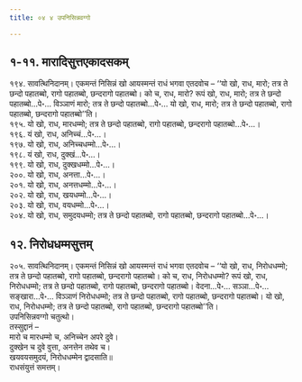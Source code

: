 ```yaml
---
title: ०४ ४ उपनिसिन्नवग्गो

---
```



## १-११. मारादिसुत्तएकादसकम्

१९४. सावत्थिनिदानम्। एकमन्तं निसिन्नं खो आयस्मन्तं राधं भगवा एतदवोच – ‘‘यो खो, राध, मारो; तत्र ते छन्दो पहातब्बो, रागो पहातब्बो, छन्दरागो पहातब्बो। को च, राध, मारो? रूपं खो, राध, मारो; तत्र ते छन्दो पहातब्बो…पे॰… विञ्ञाणं मारो; तत्र ते छन्दो पहातब्बो…पे॰… यो खो, राध, मारो; तत्र ते छन्दो पहातब्बो, रागो पहातब्बो, छन्दरागो पहातब्बो’’ति।  
१९५. यो खो, राध, मारधम्मो; तत्र ते छन्दो पहातब्बो, रागो पहातब्बो, छन्दरागो पहातब्बो…पे॰…।  
१९६. यं खो, राध, अनिच्चं…पे॰…।  
१९७. यो खो, राध, अनिच्चधम्मो…पे॰…।  
१९८. यं खो, राध, दुक्खं…पे॰…।  
१९९. यो खो, राध, दुक्खधम्मो…पे॰…।  
२००. यो खो, राध, अनत्ता…पे॰…।  
२०१. यो खो, राध, अनत्तधम्मो…पे॰…।  
२०२. यो खो, राध, खयधम्मो…पे॰…।  
२०३. यो खो, राध, वयधम्मो…पे॰…।  
२०४. यो खो, राध, समुदयधम्मो; तत्र ते छन्दो पहातब्बो, रागो पहातब्बो, छन्दरागो पहातब्बो…पे॰…।  


## १२. निरोधधम्मसुत्तम्

२०५. सावत्थिनिदानम्। एकमन्तं निसिन्नं खो आयस्मन्तं राधं भगवा एतदवोच – ‘‘यो खो, राध, निरोधधम्मो; तत्र ते छन्दो पहातब्बो, रागो पहातब्बो, छन्दरागो पहातब्बो। को च, राध, निरोधधम्मो? रूपं खो, राध, निरोधधम्मो; तत्र ते छन्दो पहातब्बो, रागो पहातब्बो, छन्दरागो पहातब्बो। वेदना…पे॰… सञ्ञा…पे॰… सङ्खारा…पे॰… विञ्ञाणं निरोधधम्मो; तत्र ते छन्दो पहातब्बो, रागो पहातब्बो, छन्दरागो पहातब्बो। यो खो, राध, निरोधधम्मो; तत्र ते छन्दो पहातब्बो, रागो पहातब्बो, छन्दरागो पहातब्बो’’ति।  
उपनिसिन्नवग्गो चतुत्थो।  
तस्सुद्दानं –  
मारो च मारधम्मो च, अनिच्चेन अपरे दुवे।  
दुक्खेन च दुवे वुत्ता, अनत्तेन तथेव च।  
खयवयसमुदयं, निरोधधम्मेन द्वादसाति॥  
राधसंयुत्तं समत्तम्।  